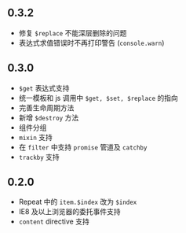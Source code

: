 0.3.2
---
- 修复 `$replace` 不能深层删除的问题
- 表达式求值错误时不再打印警告 (`console.warn`)

0.3.0
---
- `$get` 表达式支持
- 统一模板和 js 调用中 `$get, $set, $replace` 的指向
- 完善生命周期方法
- 新增 `$destroy` 方法
- 组件分组
- `mixin` 支持
- 在 `filter` 中支持 `promise` 管道及 `catchby`
- `trackby` 支持

0.2.0
---
- Repeat 中的 `item.$index` 改为 `$index`
- IE8 及以上浏览器的委托事件支持
- `content` directive 支持